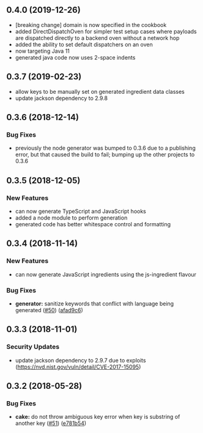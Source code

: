 <a name="0.4.0"></a>
## 0.4.0 (2019-12-26)

* \[breaking change\] domain is now specified in the cookbook
* added DirectDispatchOven for simpler test setup cases where payloads are dispatched directly to a backend oven without a network hop
* added the ability to set default dispatchers on an oven
* now targeting Java 11
* generated java code now uses 2-space indents

<a name="0.3.7"></a>
## 0.3.7 (2019-02-23)

* allow keys to be manually set on generated ingredient data classes
* update jackson dependency to 2.9.8

<a name="0.3.6"></a>
## 0.3.6 (2018-12-14)

### Bug Fixes

* previously the node generator was bumped to 0.3.6 due to a publishing error, but that caused the build to fail; bumping up the other projects to 0.3.6

<a name="0.3.5"></a>
## 0.3.5 (2018-12-05)

### New Features

* can now generate TypeScript and JavaScript hooks
* added a node module to perform generation
* generated code has better whitespace control and formatting

<a name="0.3.4"></a>
## 0.3.4 (2018-11-14)

### New Features

* can now generate JavaScript ingredients using the js-ingredient flavour

### Bug Fixes

* **generator:** sanitize keywords that conflict with language being generated ([#50](https://github.com/kormide/recipe/issues/50)) ([afad9c6](https://github.com/kormide/recipe/commit/afad9c6))

<a name="0.3.3"></a>
## 0.3.3 (2018-11-01)


### Security Updates

* update jackson dependency to 2.9.7 due to exploits (https://nvd.nist.gov/vuln/detail/CVE-2017-15095)


<a name="0.3.2"></a>
## 0.3.2 (2018-05-28)


### Bug Fixes

* **cake:** do not throw ambiguous key error when key is substring of another key ([#51](https://github.com/kormide/recipe/issues/51)) ([e781b54](https://github.com/kormide/recipe/commit/e781b54))

